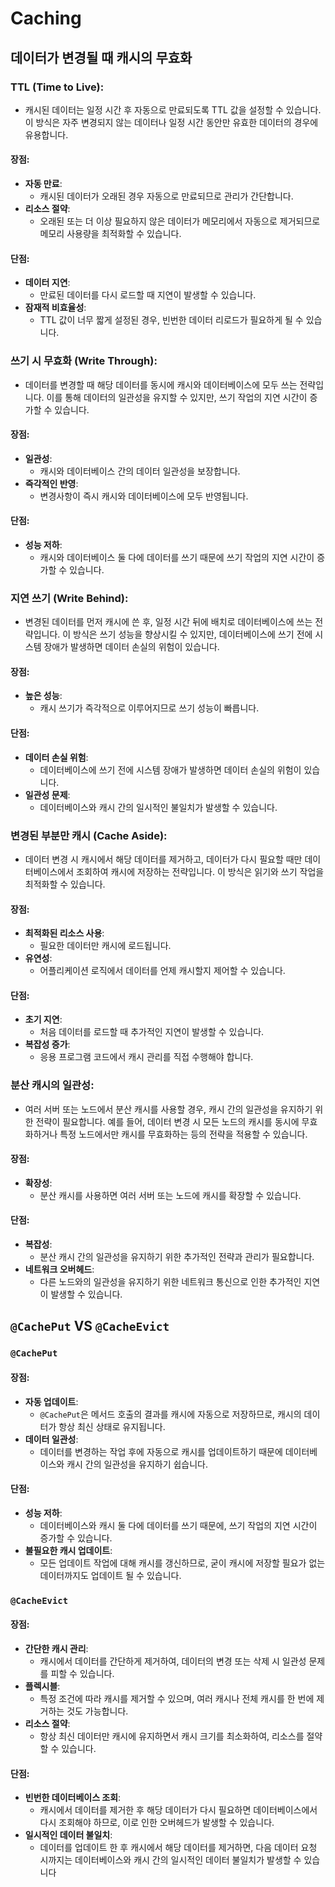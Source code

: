# Caching

## 데이터가 변경될 때 캐시의 무효화

### **TTL (Time to Live)**:&#x20;

* 캐시된 데이터는 일정 시간 후 자동으로 만료되도록 TTL 값을 설정할 수 있습니다. 이 방식은 자주 변경되지 않는 데이터나 일정 시간 동안만 유효한 데이터의 경우에 유용합니다.

#### **장점**:

* **자동 만료**:&#x20;
  * 캐시된 데이터가 오래된 경우 자동으로 만료되므로 관리가 간단합니다.
* **리소스 절약**:&#x20;
  * 오래된 또는 더 이상 필요하지 않은 데이터가 메모리에서 자동으로 제거되므로 메모리 사용량을 최적화할 수 있습니다.

#### **단점**:

* **데이터 지연**:&#x20;
  * 만료된 데이터를 다시 로드할 때 지연이 발생할 수 있습니다.
* **잠재적 비효율성**:&#x20;
  * TTL 값이 너무 짧게 설정된 경우, 빈번한 데이터 리로드가 필요하게 될 수 있습니다.

### **쓰기 시 무효화 (Write Through)**:&#x20;

* 데이터를 변경할 때 해당 데이터를 동시에 캐시와 데이터베이스에 모두 쓰는 전략입니다. 이를 통해 데이터의 일관성을 유지할 수 있지만, 쓰기 작업의 지연 시간이 증가할 수 있습니다.

#### **장점**:

* **일관성**:&#x20;
  * 캐시와 데이터베이스 간의 데이터 일관성을 보장합니다.
* **즉각적인 반영**:&#x20;
  * 변경사항이 즉시 캐시와 데이터베이스에 모두 반영됩니다.

#### **단점**:

* **성능 저하**:&#x20;
  * 캐시와 데이터베이스 둘 다에 데이터를 쓰기 때문에 쓰기 작업의 지연 시간이 증가할 수 있습니다.

### **지연 쓰기 (Write Behind)**:&#x20;

* 변경된 데이터를 먼저 캐시에 쓴 후, 일정 시간 뒤에 배치로 데이터베이스에 쓰는 전략입니다. 이 방식은 쓰기 성능을 향상시킬 수 있지만, 데이터베이스에 쓰기 전에 시스템 장애가 발생하면 데이터 손실의 위험이 있습니다.

#### **장점**:

* **높은 성능**:&#x20;
  * 캐시 쓰기가 즉각적으로 이루어지므로 쓰기 성능이 빠릅니다.

#### **단점**:

* **데이터 손실 위험**:&#x20;
  * 데이터베이스에 쓰기 전에 시스템 장애가 발생하면 데이터 손실의 위험이 있습니다.
* **일관성 문제**:
  * &#x20;데이터베이스와 캐시 간의 일시적인 불일치가 발생할 수 있습니다.

### **변경된 부분만 캐시 (Cache Aside)**:&#x20;

* 데이터 변경 시 캐시에서 해당 데이터를 제거하고, 데이터가 다시 필요할 때만 데이터베이스에서 조회하여 캐시에 저장하는 전략입니다. 이 방식은 읽기와 쓰기 작업을 최적화할 수 있습니다.

#### **장점**:

* **최적화된 리소스 사용**:&#x20;
  * 필요한 데이터만 캐시에 로드됩니다.
* **유연성**:&#x20;
  * 어플리케이션 로직에서 데이터를 언제 캐시할지 제어할 수 있습니다.

#### **단점**:

* **초기 지연**:&#x20;
  * 처음 데이터를 로드할 때 추가적인 지연이 발생할 수 있습니다.
* **복잡성 증가**:&#x20;
  * 응용 프로그램 코드에서 캐시 관리를 직접 수행해야 합니다.

### **분산 캐시의 일관성**:&#x20;

* 여러 서버 또는 노드에서 분산 캐시를 사용할 경우, 캐시 간의 일관성을 유지하기 위한 전략이 필요합니다. 예를 들어, 데이터 변경 시 모든 노드의 캐시를 동시에 무효화하거나 특정 노드에서만 캐시를 무효화하는 등의 전략을 적용할 수 있습니다.

#### **장점**:

* **확장성**:&#x20;
  * 분산 캐시를 사용하면 여러 서버 또는 노드에 캐시를 확장할 수 있습니다.

#### **단점**:

* **복잡성**:&#x20;
  * 분산 캐시 간의 일관성을 유지하기 위한 추가적인 전략과 관리가 필요합니다.
* **네트워크 오버헤드**:&#x20;
  * 다른 노드와의 일관성을 유지하기 위한 네트워크 통신으로 인한 추가적인 지연이 발생할 수 있습니다.

## `@CachePut` VS `@CacheEvict`

### `@CachePut`&#x20;

#### **장점**:

* **자동 업데이트**:&#x20;
  * `@CachePut`은 메서드 호출의 결과를 캐시에 자동으로 저장하므로, 캐시의 데이터가 항상 최신 상태로 유지됩니다.
* **데이터 일관성**:&#x20;
  * 데이터를 변경하는 작업 후에 자동으로 캐시를 업데이트하기 때문에 데이터베이스와 캐시 간의 일관성을 유지하기 쉽습니다.

#### **단점**:

* **성능 저하**:&#x20;
  * 데이터베이스와 캐시 둘 다에 데이터를 쓰기 때문에, 쓰기 작업의 지연 시간이 증가할 수 있습니다.
* **불필요한 캐시 업데이트**:&#x20;
  * 모든 업데이트 작업에 대해 캐시를 갱신하므로, 굳이 캐시에 저장할 필요가 없는 데이터까지도 업데이트 될 수 있습니다.

### `@CacheEvict`

#### **장점**:

* **간단한 캐시 관리**:&#x20;
  * 캐시에서 데이터를 간단하게 제거하여, 데이터의 변경 또는 삭제 시 일관성 문제를 피할 수 있습니다.
* **플렉시블**:&#x20;
  * 특정 조건에 따라 캐시를 제거할 수 있으며, 여러 캐시나 전체 캐시를 한 번에 제거하는 것도 가능합니다.
* **리소스 절약**:&#x20;
  * 항상 최신 데이터만 캐시에 유지하면서 캐시 크기를 최소화하여, 리소스를 절약할 수 있습니다.

#### **단점**:

* **빈번한 데이터베이스 조회**:&#x20;
  * 캐시에서 데이터를 제거한 후 해당 데이터가 다시 필요하면 데이터베이스에서 다시 조회해야 하므로, 이로 인한 오버헤드가 발생할 수 있습니다.
* **일시적인 데이터 불일치**:&#x20;
  * 데이터를 업데이트 한 후 캐시에서 해당 데이터를 제거하면, 다음 데이터 요청 시까지는 데이터베이스와 캐시 간의 일시적인 데이터 불일치가 발생할 수 있습니다
